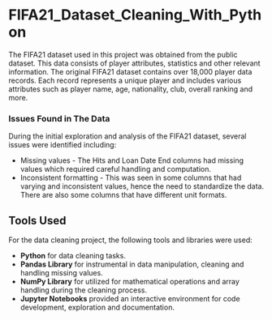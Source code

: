 # FIFA21_Dataset_Cleaning_With_Python

The FIFA21 dataset used in this project was obtained from the public dataset. This data consists of player attributes, statistics and other relevant information.
The original FIFA21 dataset contains over 18,000 player data records. Each record represents a unique player and includes various attributes such as player name, age, nationality, club, overall ranking and more.

### Issues Found in The Data
During the initial exploration and analysis of the FIFA21 dataset, several issues were identified including:
- Missing values - The Hits and Loan Date End columns had missing values which required careful handling and computation.
- Inconsistent formatting - This was seen in some columns that had varying and inconsistent values, hence the need to standardize the data. There are also some columns that have different unit formats.

## Tools Used
For the data cleaning project, the following tools and libraries were used:
- **Python** for data cleaning tasks.
- **Pandas Library** for instrumental in data manipulation, cleaning and handling missing values.
- **NumPy Library** for utilized for mathematical operations and array handling during the cleaning process.
- **Jupyter Notebooks** provided an interactive environment for code development, exploration and documentation.
